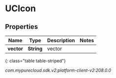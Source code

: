 # UCIcon


## Properties

| Name | Type | Description | Notes |
| ------------ | ------------- | ------------- | ------------- |
| **vector** | **String** | vector |  |
{: class="table table-striped"}




_com.mypurecloud.sdk.v2:platform-client-v2:208.0.0_
